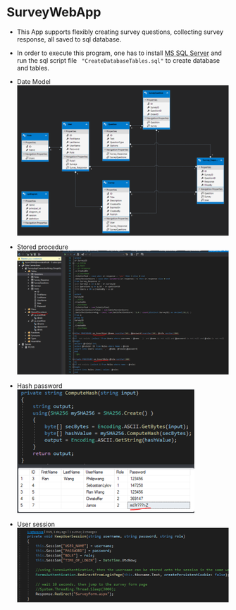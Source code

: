 # SurveyWebApp
 - This App supports flexibly creating survey questions, collecting survey response, all saved to sql database. 
 - In order to execute this program, one has to install [MS SQL Server](https://www.microsoft.com/en-us/sql-server/sql-server-downloads) and run the sql script file ``` "CreateDatabaseTables.sql"``` to create database and tables. 
 - Date Model
  ![Data model](images/DataModel.PNG)  
 - Stored procedure
  ![Stored procedure](images/storedprocedure.PNG)
  
 - Hash password\
  ![Hash password](images/hash.PNG)
  
 - User session\
  ![User session](images/usersession.PNG)
 
